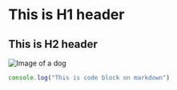 # This is H1 header
## This is H2 header

![Image of a dog](https://images.dog.ceo/breeds/weimaraner/n02092339_928.jpg)

```javascript
console.log("This is code block on markdown")
```
